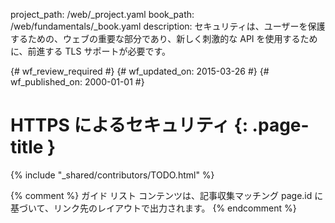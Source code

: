 project_path: /web/_project.yaml
book_path: /web/fundamentals/_book.yaml
description: セキュリティは、ユーザーを保護するための、ウェブの重要な部分であり、新しく刺激的な API を使用するために、前進する TLS サポートが必要です。

{# wf_review_required #}
{# wf_updated_on: 2015-03-26 #}
{# wf_published_on: 2000-01-01 #}

# HTTPS によるセキュリティ {: .page-title }

{% include "_shared/contributors/TODO.html" %}



{% comment %}
ガイド リスト コンテンツは、記事収集マッチング page.id に基づいて、リンク先のレイアウトで出力されます。
{% endcomment %}

